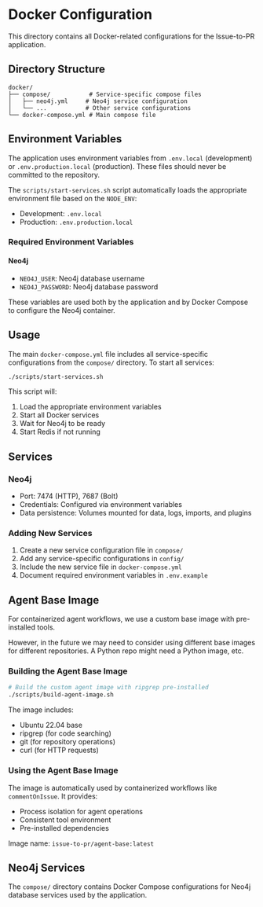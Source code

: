 # Docker Configuration

This directory contains all Docker-related configurations for the Issue-to-PR application.

## Directory Structure

```
docker/
├── compose/           # Service-specific compose files
│   ├── neo4j.yml     # Neo4j service configuration
│   └── ...           # Other service configurations
└── docker-compose.yml # Main compose file
```

## Environment Variables

The application uses environment variables from `.env.local` (development) or `.env.production.local` (production). These files should never be committed to the repository.

The `scripts/start-services.sh` script automatically loads the appropriate environment file based on the `NODE_ENV`:

- Development: `.env.local`
- Production: `.env.production.local`

### Required Environment Variables

#### Neo4j

- `NEO4J_USER`: Neo4j database username
- `NEO4J_PASSWORD`: Neo4j database password

These variables are used both by the application and by Docker Compose to configure the Neo4j container.

## Usage

The main `docker-compose.yml` file includes all service-specific configurations from the `compose/` directory. To start all services:

```bash
./scripts/start-services.sh
```

This script will:

1. Load the appropriate environment variables
2. Start all Docker services
3. Wait for Neo4j to be ready
4. Start Redis if not running

## Services

### Neo4j

- Port: 7474 (HTTP), 7687 (Bolt)
- Credentials: Configured via environment variables
- Data persistence: Volumes mounted for data, logs, imports, and plugins

### Adding New Services

1. Create a new service configuration file in `compose/`
2. Add any service-specific configurations in `config/`
3. Include the new service file in `docker-compose.yml`
4. Document required environment variables in `.env.example`

## Agent Base Image

For containerized agent workflows, we use a custom base image with pre-installed tools.

However, in the future we may need to consider using different base images for different repositories.
A Python repo might need a Python image, etc.

### Building the Agent Base Image

```bash
# Build the custom agent image with ripgrep pre-installed
./scripts/build-agent-image.sh
```

The image includes:

- Ubuntu 22.04 base
- ripgrep (for code searching)
- git (for repository operations)
- curl (for HTTP requests)

### Using the Agent Base Image

The image is automatically used by containerized workflows like `commentOnIssue`. It provides:

- Process isolation for agent operations
- Consistent tool environment
- Pre-installed dependencies

Image name: `issue-to-pr/agent-base:latest`

## Neo4j Services

The `compose/` directory contains Docker Compose configurations for Neo4j database services used by the application.
